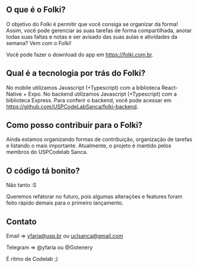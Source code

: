 ## O que é o Folki?

O objetivo do Folki é permitir que você consiga se organizar da forma! Assim, você pode gerenciar as suas tarefas de forma compartilhada, anotar todas suas faltas e notas e ser avisado das suas aulas e atividades da semana? Vem com o Folki!

Você pode fazer o download do app em https://folki.com.br. 

## Qual é a tecnologia por trás do Folki?

No mobile utilizamos Javascript (+Typescript) com a biblioteca React-Native + Expo. No backend utilizamos Javascript (+Typescript) com a biblioteca Express. Para conferir o backend, você pode acessar em https://github.com/USPCodeLabSanca/folki-backend.

## Como posso contribuir para o Folki?

Ainda estamos organizando formas de contribuição, organização de tarefas e listando o mais importante. Atualmente, o projeto é mantido pelos membros do USPCodelab Sanca.

## O código tá bonito?

Não tanto :S

Queremos refatorar no futuro, pois algumas alterações e features foram feito rápido demais para o primeiro lançamento.

## Contato

Email => yfaria@usp.br ou uclsanca@gmail.com

Telegram => @yfaria ou @Gotenery

É ritmo de Codelab ;)
